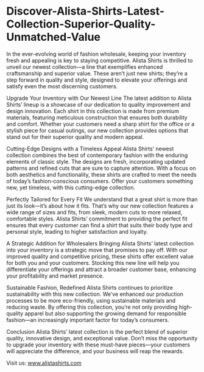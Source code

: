 # Discover-Alista-Shirts-Latest-Collection-Superior-Quality-Unmatched-Value
In the ever-evolving world of fashion wholesale, keeping your inventory fresh and appealing is key to staying competitive. Alista Shirts is thrilled to unveil our newest collection—a line that exemplifies enhanced craftsmanship and superior value. These aren’t just new shirts; they’re a step forward in quality and style, designed to elevate your offerings and satisfy even the most discerning customers.

Upgrade Your Inventory with Our Newest Line
The latest addition to Alista Shirts’ lineup is a showcase of our dedication to quality improvement and design innovation. Each shirt in this collection is made from premium materials, featuring meticulous construction that ensures both durability and comfort. Whether your customers need a sharp shirt for the office or a stylish piece for casual outings, our new collection provides options that stand out for their superior quality and modern appeal.

Cutting-Edge Designs with a Timeless Appeal
Alista Shirts’ newest collection combines the best of contemporary fashion with the enduring elements of classic style. The designs are fresh, incorporating updated patterns and refined cuts that are sure to capture attention. With a focus on both aesthetics and functionality, these shirts are crafted to meet the needs of today’s fashion-conscious consumers. Offer your customers something new, yet timeless, with this cutting-edge collection.

Perfectly Tailored for Every Fit
We understand that a great shirt is more than just its look—it’s about how it fits. That’s why our new collection features a wide range of sizes and fits, from sleek, modern cuts to more relaxed, comfortable styles. Alista Shirts’ commitment to providing the perfect fit ensures that every customer can find a shirt that suits their body type and personal style, leading to higher satisfaction and loyalty.

A Strategic Addition for Wholesalers
Bringing Alista Shirts’ latest collection into your inventory is a strategic move that promises to pay off. With our improved quality and competitive pricing, these shirts offer excellent value for both you and your customers. Stocking this new line will help you differentiate your offerings and attract a broader customer base, enhancing your profitability and market presence.

Sustainable Fashion, Redefined
Alista Shirts continues to prioritize sustainability with this new collection. We’ve enhanced our production processes to be more eco-friendly, using sustainable materials and reducing waste. By offering this collection, you’re not only providing high-quality apparel but also supporting the growing demand for responsible fashion—an increasingly important factor for today’s consumers.

Conclusion
Alista Shirts’ latest collection is the perfect blend of superior quality, innovative design, and exceptional value. Don’t miss the opportunity to upgrade your inventory with these must-have pieces—your customers will appreciate the difference, and your business will reap the rewards.

Visit us: www.alistashirts.com
